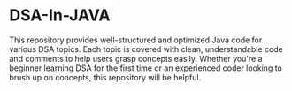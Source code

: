 # DSA-In-JAVA
This repository provides well-structured and optimized Java code for various DSA topics. Each topic is covered with clean, understandable code and comments to help users grasp concepts easily. Whether you're a beginner learning DSA for the first time or an experienced coder looking to brush up on concepts, this repository will be helpful.
